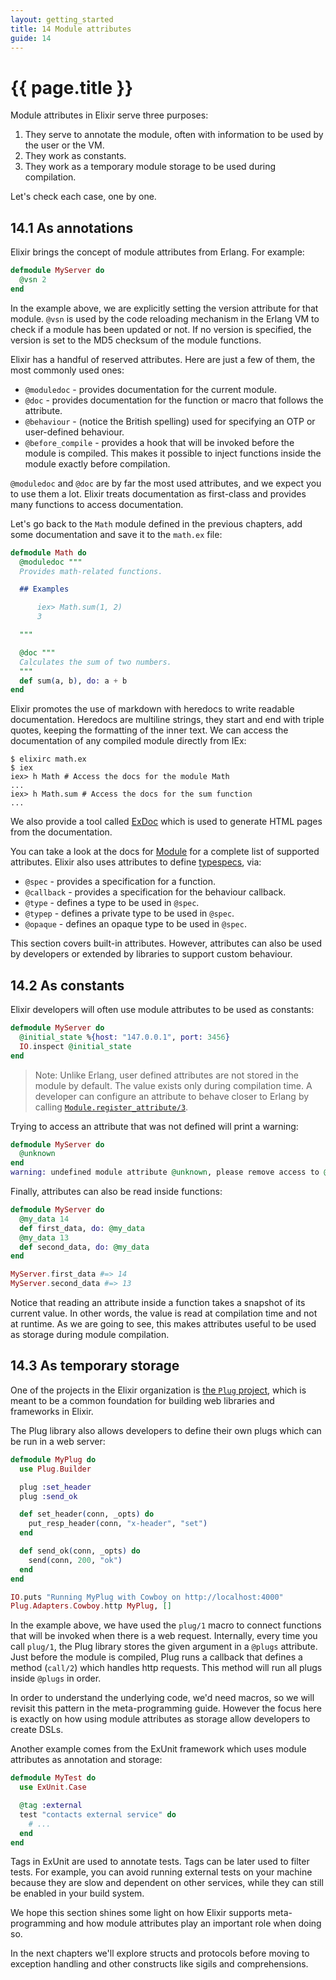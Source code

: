 ```yaml
---
layout: getting_started
title: 14 Module attributes
guide: 14
---
```


# {{ page.title }}

  <div class="toc"></div>

Module attributes in Elixir serve three purposes:

1. They serve to annotate the module, often with information to be used by the user or the VM.
2. They work as constants.
3. They work as a temporary module storage to be used during compilation.

Let's check each case, one by one.

## 14.1 As annotations

Elixir brings the concept of module attributes from Erlang. For example:

```elixir
defmodule MyServer do
  @vsn 2
end
```

In the example above, we are explicitly setting the version attribute for that module. `@vsn` is used by the code reloading mechanism in the Erlang VM to check if a module has been updated or not. If no version is specified, the version is set to the MD5 checksum of the module functions.

Elixir has a handful of reserved attributes. Here are just a few of them, the most commonly used ones:

* `@moduledoc` - provides documentation for the current module.
* `@doc` - provides documentation for the function or macro that follows the attribute.
* `@behaviour` - (notice the British spelling) used for specifying an OTP or user-defined behaviour.
* `@before_compile` - provides a hook that will be invoked before the module is compiled. This makes it possible to inject functions inside the module exactly before compilation.

`@moduledoc` and `@doc` are by far the most used attributes, and we expect you to use them a lot. Elixir treats documentation as first-class and provides many functions to access documentation.

Let's go back to the `Math` module defined in the previous chapters, add some documentation and save it to the `math.ex` file:

```elixir
defmodule Math do
  @moduledoc """
  Provides math-related functions.

  ## Examples

      iex> Math.sum(1, 2)
      3

  """

  @doc """
  Calculates the sum of two numbers.
  """
  def sum(a, b), do: a + b
end
```

Elixir promotes the use of markdown with heredocs to write readable documentation. Heredocs are multiline strings, they start and end with triple quotes, keeping the formatting of the inner text. We can access the documentation of any compiled module directly from IEx:

    $ elixirc math.ex
    $ iex
    iex> h Math # Access the docs for the module Math
    ...
    iex> h Math.sum # Access the docs for the sum function
    ...

We also provide a tool called [ExDoc](https://github.com/elixir-lang/ex_doc) which is used to generate HTML pages from the documentation.

You can take a look at the docs for [Module](/docs/stable/elixir/Module.html) for a complete list of supported attributes. Elixir also uses attributes to define [typespecs](/docs/stable/elixir/Kernel.Typespec.html), via:

* `@spec` - provides a specification for a function.
* `@callback` - provides a specification for the behaviour callback.
* `@type` - defines a type to be used in `@spec`.
* `@typep` - defines a private type to be used in `@spec`.
* `@opaque` - defines an opaque type to be used in `@spec`.

This section covers built-in attributes. However, attributes can also be used by developers or extended by libraries to support custom behaviour.

## 14.2 As constants

Elixir developers will often use module attributes to be used as constants:

```elixir
defmodule MyServer do
  @initial_state %{host: "147.0.0.1", port: 3456}
  IO.inspect @initial_state
end
```

> Note: Unlike Erlang, user defined attributes are not stored in the module by default. The value exists only during compilation time. A developer can configure an attribute to behave closer to Erlang by calling [`Module.register_attribute/3`](/docs/stable/elixir/Module.html#register_attribute/3).

Trying to access an attribute that was not defined will print a warning:

```elixir
defmodule MyServer do
  @unknown
end
warning: undefined module attribute @unknown, please remove access to @unknown or explicitly set it to nil before access
```

Finally, attributes can also be read inside functions:

```elixir
defmodule MyServer do
  @my_data 14
  def first_data, do: @my_data
  @my_data 13
  def second_data, do: @my_data
end

MyServer.first_data #=> 14
MyServer.second_data #=> 13
```

Notice that reading an attribute inside a function takes a snapshot of its current value. In other words, the value is read at compilation time and not at runtime. As we are going to see, this makes attributes useful to be used as storage during module compilation.

## 14.3 As temporary storage

One of the projects in the Elixir organization is [the `Plug` project](https://github.com/elixir-lang/plug), which is meant to be a common foundation for building web libraries and frameworks in Elixir.

The Plug library also allows developers to define their own plugs which can be run in a web server:

```elixir
defmodule MyPlug do
  use Plug.Builder

  plug :set_header
  plug :send_ok

  def set_header(conn, _opts) do
    put_resp_header(conn, "x-header", "set")
  end

  def send_ok(conn, _opts) do
    send(conn, 200, "ok")
  end
end

IO.puts "Running MyPlug with Cowboy on http://localhost:4000"
Plug.Adapters.Cowboy.http MyPlug, []
```

In the example above, we have used the `plug/1` macro to connect functions that will be invoked when there is a web request. Internally, every time you call `plug/1`, the Plug library stores the given argument in a `@plugs` attribute. Just before the module is compiled, Plug runs a callback that defines a method (`call/2`) which handles http requests. This method will run all plugs inside `@plugs` in order.

In order to understand the underlying code, we'd need macros, so we will revisit this pattern in the meta-programming guide. However the focus here is exactly on how using module attributes as storage allow developers to create DSLs.

Another example comes from the ExUnit framework which uses module attributes as annotation and storage:

```elixir
defmodule MyTest do
  use ExUnit.Case

  @tag :external
  test "contacts external service" do
    # ...
  end
end
```

Tags in ExUnit are used to annotate tests. Tags can be later used to filter tests. For example, you can avoid running external tests on your machine because they are slow and dependent on other services, while they can still be enabled in your build system.

We hope this section shines some light on how Elixir supports meta-programming and how module attributes play an important role when doing so.

In the next chapters we'll explore structs and protocols before moving to exception handling and other constructs like sigils and comprehensions.
